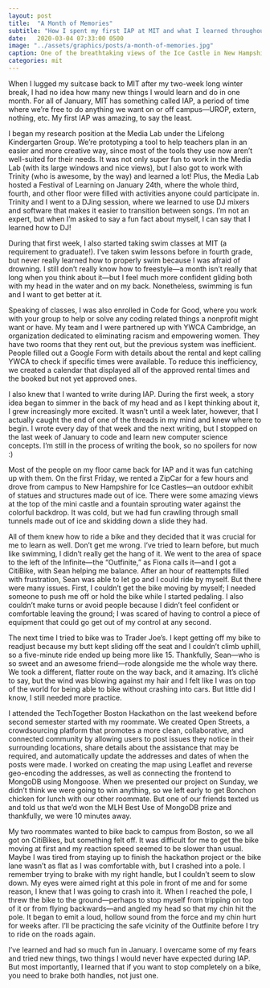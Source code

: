 ```yaml
---
layout: post
title:  "A Month of Memories"
subtitle: "How I spent my first IAP at MIT and what I learned throughout the month."
date:   2020-03-04 07:33:00 0500
image: "../assets/graphics/posts/a-month-of-memories.jpg"
caption: One of the breathtaking views of the Ice Castle in New Hampshire, where my floor and I drove to during IAP.
categories: mit
---
```

When I lugged my suitcase back to MIT after my two-week long winter break, I had no idea how many new things I would learn and do in one month. For all of January, MIT has something called IAP, a period of time where we’re free to do anything we want on or off campus—UROP, extern, nothing, etc. My first IAP was amazing, to say the least.

I began my research position at the Media Lab under the Lifelong Kindergarten Group. We’re prototyping a tool to help teachers plan in an easier and more creative way, since most of the tools they use now aren’t well-suited for their needs. It was not only super fun to work in the Media Lab (with its large windows and nice views), but I also got to work with Trinity (who is awesome, by the way) and learned a lot! Plus, the Media Lab hosted a Festival of Learning on January 24th, where the whole third, fourth, and other floor were filled with activities anyone could participate in. Trinity and I went to a DJing session, where we learned to use DJ mixers and software that makes it easier to transition between songs. I’m not an expert, but when I’m asked to say a fun fact about myself, I can say that I learned how to DJ!

During that first week, I also started taking swim classes at MIT (a requirement to graduate!). I’ve taken swim lessons before in fourth grade, but never really learned how to properly swim because I was afraid of drowning. I still don’t really know how to freestyle—a month isn’t really that long when you think about it—but I feel much more confident gliding both with my head in the water and on my back. Nonetheless, swimming is fun and I want to get better at it. 

Speaking of classes, I was also enrolled in Code for Good, where you work with your group to help or solve any coding related things a nonprofit might want or have. My team and I were partnered up with YWCA Cambridge, an organization dedicated to eliminating racism and empowering women. They have two rooms that they rent out, but the previous system was inefficient. People filled out a Google Form with details about the rental and kept calling YWCA to check if specific times were available. To reduce this inefficiency, we created a calendar that displayed all of the approved rental times and the booked but not yet approved ones. 

I also knew that I wanted to write during IAP. During the first week, a story idea began to simmer in the back of my head and as I kept thinking about it, I grew increasingly more excited. It wasn’t until a week later, however, that I actually caught the end of one of the threads in my mind and knew where to begin. I wrote every day of that week and the next writing, but I stopped on the last week of January to code and learn new computer science concepts. I’m still in the process of writing the book, so no spoilers for now :)

Most of the people on my floor came back for IAP and it was fun catching up with them. On the first Friday, we rented a ZipCar for a few hours and drove from campus to New Hampshire for Ice Castles—an outdoor exhibit of statues and structures made out of ice. There were some amazing views at the top of the mini castle and a fountain sprouting water against the colorful backdrop. It was cold, but we had fun crawling through small tunnels made out of ice and skidding down a slide they had. 

All of them knew how to ride a bike and they decided that it was crucial for me to learn as well. Don’t get me wrong. I’ve tried to learn before, but much like swimming, I didn’t really get the hang of it. We went to the area of space to the left of the Infinite—the “Outfinite,” as Fiona calls it—and I got a CitiBike, with Sean helping me balance. After an hour of reattempts filled with frustration, Sean was able to let go and I could ride by myself. But there were many issues. First, I couldn’t get the bike moving by myself; I needed someone to push me off or hold the bike while I started pedaling. I also couldn’t make turns or avoid people because I didn’t feel confident or comfortable leaving the ground; I was scared of having to control a piece of equipment that could go get out of my control at any second.

The next time I tried to bike was to Trader Joe’s. I kept getting off my bike to readjust because my butt kept sliding off the seat and I couldn’t climb uphill, so a five-minute ride ended up being more like 15. Thankfully, Sean—who is so sweet and an awesome friend—rode alongside me the whole way there. We took a different, flatter route on the way back, and it amazing. It’s cliché to say, but the wind was blowing against my hair and I felt like I was on top of the world for being able to bike without crashing into cars. But little did I know, I still needed more practice. 

I attended the TechTogether Boston Hackathon on the last weekend before second semester started with my roommate. We created Open Streets, a crowdsourcing platform that promotes a more clean, collaborative, and connected community by allowing users to post issues they notice in their surrounding locations, share details about the assistance that may be required, and automatically update the addresses and dates of when the posts were made. I worked on creating the map using Leaflet and reverse geo-encoding the addresses, as well as connecting the frontend to MongoDB using Mongoose. When we presented our project on Sunday, we didn’t think we were going to win anything, so we left early to get Bonchon chicken for lunch with our other roommate. But one of our friends texted us and told us that we’d won the MLH Best Use of MongoDB prize and thankfully, we were 10 minutes away. 

My two roommates wanted to bike back to campus from Boston, so we all got on CitiBikes, but something felt off. It was difficult for me to get the bike moving at first and my reaction speed seemed to be slower than usual. Maybe I was tired from staying up to finish the hackathon project or the bike lane wasn’t as flat as I was comfortable with, but I crashed into a pole. I remember trying to brake with my right handle, but I couldn’t seem to slow down. My eyes were aimed right at this pole in front of me and for some reason, I knew that I was going to crash into it. When I reached the pole, I threw the bike to the ground—perhaps to stop myself from tripping on top of it or from flying backwards—and angled my head so that my chin hit the pole. It began to emit a loud, hollow sound from the force and my chin hurt for weeks after. I’ll be practicing the safe vicinity of the Outfinite before I try to ride on the roads again.

I’ve learned and had so much fun in January. I overcame some of my fears and tried new things, two things I would never have expected during IAP. But most importantly, I learned that if you want to stop completely on a bike, you need to brake both handles, not just one. 
